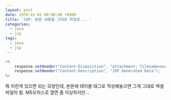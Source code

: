 ```yaml
---
layout: post
date: 1970-01-01 00:00:00 +0900
title: 'JSP: 본문 내용을 그대로 파일로... '
categories:
  - java
  - jsp
tags:
  - java
  - jsp
---
```


```java
<%
	response.setHeader("Content-Disposition", "attachment; filename=excel.xls");
	response.setHeader("Content-Description", "JSP Generated Data");
%>
```
뭐 이런게 있으면 되는 모양인데, 본문에 테이블 태그로 작성해놓으면 그게 그대로 엑셀 파일이 됨. MS오피스로 열면 좀 이상하지만...
